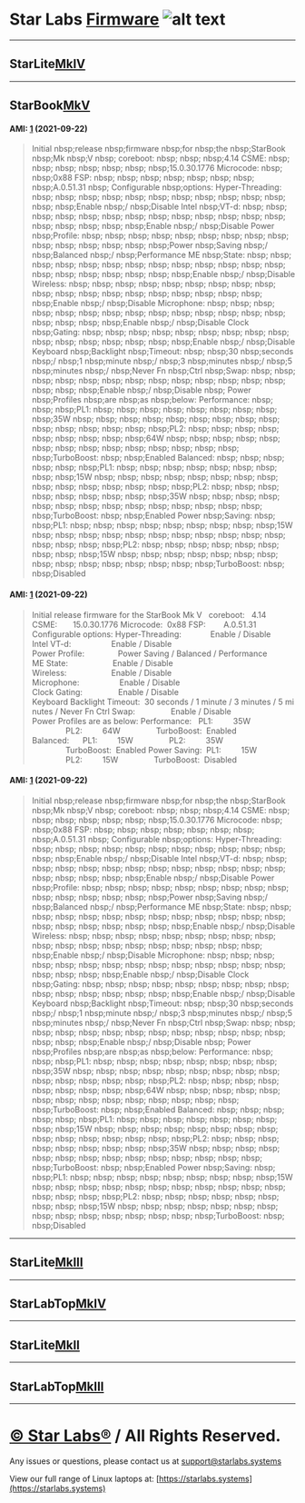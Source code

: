 # Star Labs [Firmware](https://github.com/StarLabsLtd/firmware/) ![alt text](https://cdn.shopify.com/s/files/1/2059/5897/files/Star_50x.png?v=1513954416 "Star Labs Systems")
---
## **StarLite**[MkIV](https://github.com/StarLabsLtd/firmware/tree/master/StarLite/MkIV)
---
## **StarBook**[MkV](https://github.com/StarLabsLtd/firmware/tree/master/StarBook/MkV)
#### AMI: [1](https://github.com/StarLabsLtd/firmware/raw/master/StarBook/MkV/AMI/1/efi-B5.zip) (2021-09-22)
>Initial  nbsp;release  nbsp;firmware  nbsp;for  nbsp;the  nbsp;StarBook  nbsp;Mk  nbsp;V
>  nbsp;
>coreboot:  nbsp;  nbsp;  nbsp;4.14
>CSME:  nbsp;  nbsp;  nbsp;  nbsp;  nbsp;  nbsp;  nbsp;15.0.30.1776
>Microcode:  nbsp;  nbsp;0x88
>FSP:  nbsp;  nbsp;  nbsp;  nbsp;  nbsp;  nbsp;  nbsp;  nbsp;A.0.51.31
>  nbsp;
>Configurable  nbsp;options:
>Hyper-Threading:  nbsp;  nbsp;  nbsp;  nbsp;  nbsp;  nbsp;  nbsp;  nbsp;  nbsp;  nbsp;  nbsp;  nbsp;  nbsp;Enable  nbsp;/  nbsp;Disable
>Intel  nbsp;VT-d:  nbsp;  nbsp;  nbsp;  nbsp;  nbsp;  nbsp;  nbsp;  nbsp;  nbsp;  nbsp;  nbsp;  nbsp;  nbsp;  nbsp;  nbsp;  nbsp;  nbsp;  nbsp;Enable  nbsp;/  nbsp;Disable
>Power  nbsp;Profile:  nbsp;  nbsp;  nbsp;  nbsp;  nbsp;  nbsp;  nbsp;  nbsp;  nbsp;  nbsp;  nbsp;  nbsp;  nbsp;  nbsp;  nbsp;Power  nbsp;Saving  nbsp;/  nbsp;Balanced  nbsp;/  nbsp;Performance
>ME  nbsp;State:  nbsp;  nbsp;  nbsp;  nbsp;  nbsp;  nbsp;  nbsp;  nbsp;  nbsp;  nbsp;  nbsp;  nbsp;  nbsp;  nbsp;  nbsp;  nbsp;  nbsp;  nbsp;  nbsp;  nbsp;Enable  nbsp;/  nbsp;Disable
>Wireless:  nbsp;  nbsp;  nbsp;  nbsp;  nbsp;  nbsp;  nbsp;  nbsp;  nbsp;  nbsp;  nbsp;  nbsp;  nbsp;  nbsp;  nbsp;  nbsp;  nbsp;  nbsp;  nbsp;  nbsp;Enable  nbsp;/  nbsp;Disable
>Microphone:  nbsp;  nbsp;  nbsp;  nbsp;  nbsp;  nbsp;  nbsp;  nbsp;  nbsp;  nbsp;  nbsp;  nbsp;  nbsp;  nbsp;  nbsp;  nbsp;  nbsp;  nbsp;Enable  nbsp;/  nbsp;Disable
>Clock  nbsp;Gating:  nbsp;  nbsp;  nbsp;  nbsp;  nbsp;  nbsp;  nbsp;  nbsp;  nbsp;  nbsp;  nbsp;  nbsp;  nbsp;  nbsp;  nbsp;  nbsp;Enable  nbsp;/  nbsp;Disable
>Keyboard  nbsp;Backlight  nbsp;Timeout:  nbsp;  nbsp;30  nbsp;seconds  nbsp;/  nbsp;1  nbsp;minute  nbsp;/  nbsp;3  nbsp;minutes  nbsp;/  nbsp;5  nbsp;minutes  nbsp;/  nbsp;Never
>Fn  nbsp;Ctrl  nbsp;Swap:  nbsp;  nbsp;  nbsp;  nbsp;  nbsp;  nbsp;  nbsp;  nbsp;  nbsp;  nbsp;  nbsp;  nbsp;  nbsp;  nbsp;  nbsp;  nbsp;Enable  nbsp;/  nbsp;Disable
>  nbsp;
>Power  nbsp;Profiles  nbsp;are  nbsp;as  nbsp;below:
>Performance:  nbsp;  nbsp;  nbsp;PL1:  nbsp;  nbsp;  nbsp;  nbsp;  nbsp;  nbsp;  nbsp;  nbsp;  nbsp;35W
>  nbsp;  nbsp;  nbsp;  nbsp;  nbsp;  nbsp;  nbsp;  nbsp;  nbsp;  nbsp;  nbsp;  nbsp;  nbsp;  nbsp;  nbsp;PL2:  nbsp;  nbsp;  nbsp;  nbsp;  nbsp;  nbsp;  nbsp;  nbsp;  nbsp;64W
>  nbsp;  nbsp;  nbsp;  nbsp;  nbsp;  nbsp;  nbsp;  nbsp;  nbsp;  nbsp;  nbsp;  nbsp;  nbsp;  nbsp;  nbsp;TurboBoost:  nbsp;  nbsp;Enabled
>Balanced:  nbsp;  nbsp;  nbsp;  nbsp;  nbsp;  nbsp;PL1:  nbsp;  nbsp;  nbsp;  nbsp;  nbsp;  nbsp;  nbsp;  nbsp;  nbsp;15W
>  nbsp;  nbsp;  nbsp;  nbsp;  nbsp;  nbsp;  nbsp;  nbsp;  nbsp;  nbsp;  nbsp;  nbsp;  nbsp;  nbsp;  nbsp;PL2:  nbsp;  nbsp;  nbsp;  nbsp;  nbsp;  nbsp;  nbsp;  nbsp;  nbsp;35W
>  nbsp;  nbsp;  nbsp;  nbsp;  nbsp;  nbsp;  nbsp;  nbsp;  nbsp;  nbsp;  nbsp;  nbsp;  nbsp;  nbsp;  nbsp;TurboBoost:  nbsp;  nbsp;Enabled
>Power  nbsp;Saving:  nbsp;  nbsp;PL1:  nbsp;  nbsp;  nbsp;  nbsp;  nbsp;  nbsp;  nbsp;  nbsp;  nbsp;15W
>  nbsp;  nbsp;  nbsp;  nbsp;  nbsp;  nbsp;  nbsp;  nbsp;  nbsp;  nbsp;  nbsp;  nbsp;  nbsp;  nbsp;  nbsp;PL2:  nbsp;  nbsp;  nbsp;  nbsp;  nbsp;  nbsp;  nbsp;  nbsp;  nbsp;15W
>  nbsp;  nbsp;  nbsp;  nbsp;  nbsp;  nbsp;  nbsp;  nbsp;  nbsp;  nbsp;  nbsp;  nbsp;  nbsp;  nbsp;  nbsp;TurboBoost:  nbsp;  nbsp;Disabled

#### AMI: [1](https://github.com/StarLabsLtd/firmware/raw/master/StarBook/MkV/AMI/1/efi-B5.zip) (2021-09-22)
>Initial&nbsp;release&nbsp;firmware&nbsp;for&nbsp;the&nbsp;StarBook&nbsp;Mk&nbsp;V
>&nbsp;
>coreboot:&nbsp;&nbsp;&nbsp;4.14
>CSME:&nbsp;&nbsp;&nbsp;&nbsp;&nbsp;&nbsp;&nbsp;15.0.30.1776
>Microcode:&nbsp;&nbsp;0x88
>FSP:&nbsp;&nbsp;&nbsp;&nbsp;&nbsp;&nbsp;&nbsp;&nbsp;A.0.51.31
>&nbsp;
>Configurable&nbsp;options:
>Hyper-Threading:&nbsp;&nbsp;&nbsp;&nbsp;&nbsp;&nbsp;&nbsp;&nbsp;&nbsp;&nbsp;&nbsp;&nbsp;&nbsp;Enable&nbsp;/&nbsp;Disable
>Intel&nbsp;VT-d:&nbsp;&nbsp;&nbsp;&nbsp;&nbsp;&nbsp;&nbsp;&nbsp;&nbsp;&nbsp;&nbsp;&nbsp;&nbsp;&nbsp;&nbsp;&nbsp;&nbsp;&nbsp;Enable&nbsp;/&nbsp;Disable
>Power&nbsp;Profile:&nbsp;&nbsp;&nbsp;&nbsp;&nbsp;&nbsp;&nbsp;&nbsp;&nbsp;&nbsp;&nbsp;&nbsp;&nbsp;&nbsp;&nbsp;Power&nbsp;Saving&nbsp;/&nbsp;Balanced&nbsp;/&nbsp;Performance
>ME&nbsp;State:&nbsp;&nbsp;&nbsp;&nbsp;&nbsp;&nbsp;&nbsp;&nbsp;&nbsp;&nbsp;&nbsp;&nbsp;&nbsp;&nbsp;&nbsp;&nbsp;&nbsp;&nbsp;&nbsp;&nbsp;Enable&nbsp;/&nbsp;Disable
>Wireless:&nbsp;&nbsp;&nbsp;&nbsp;&nbsp;&nbsp;&nbsp;&nbsp;&nbsp;&nbsp;&nbsp;&nbsp;&nbsp;&nbsp;&nbsp;&nbsp;&nbsp;&nbsp;&nbsp;&nbsp;Enable&nbsp;/&nbsp;Disable
>Microphone:&nbsp;&nbsp;&nbsp;&nbsp;&nbsp;&nbsp;&nbsp;&nbsp;&nbsp;&nbsp;&nbsp;&nbsp;&nbsp;&nbsp;&nbsp;&nbsp;&nbsp;&nbsp;Enable&nbsp;/&nbsp;Disable
>Clock&nbsp;Gating:&nbsp;&nbsp;&nbsp;&nbsp;&nbsp;&nbsp;&nbsp;&nbsp;&nbsp;&nbsp;&nbsp;&nbsp;&nbsp;&nbsp;&nbsp;&nbsp;Enable&nbsp;/&nbsp;Disable
>Keyboard&nbsp;Backlight&nbsp;Timeout:&nbsp;&nbsp;30&nbsp;seconds&nbsp;/&nbsp;1&nbsp;minute&nbsp;/&nbsp;3&nbsp;minutes&nbsp;/&nbsp;5&nbsp;minutes&nbsp;/&nbsp;Never
>Fn&nbsp;Ctrl&nbsp;Swap:&nbsp;&nbsp;&nbsp;&nbsp;&nbsp;&nbsp;&nbsp;&nbsp;&nbsp;&nbsp;&nbsp;&nbsp;&nbsp;&nbsp;&nbsp;&nbsp;Enable&nbsp;/&nbsp;Disable
>&nbsp;
>Power&nbsp;Profiles&nbsp;are&nbsp;as&nbsp;below:
>Performance:&nbsp;&nbsp;&nbsp;PL1:&nbsp;&nbsp;&nbsp;&nbsp;&nbsp;&nbsp;&nbsp;&nbsp;&nbsp;35W
>&nbsp;&nbsp;&nbsp;&nbsp;&nbsp;&nbsp;&nbsp;&nbsp;&nbsp;&nbsp;&nbsp;&nbsp;&nbsp;&nbsp;&nbsp;PL2:&nbsp;&nbsp;&nbsp;&nbsp;&nbsp;&nbsp;&nbsp;&nbsp;&nbsp;64W
>&nbsp;&nbsp;&nbsp;&nbsp;&nbsp;&nbsp;&nbsp;&nbsp;&nbsp;&nbsp;&nbsp;&nbsp;&nbsp;&nbsp;&nbsp;TurboBoost:&nbsp;&nbsp;Enabled
>Balanced:&nbsp;&nbsp;&nbsp;&nbsp;&nbsp;&nbsp;PL1:&nbsp;&nbsp;&nbsp;&nbsp;&nbsp;&nbsp;&nbsp;&nbsp;&nbsp;15W
>&nbsp;&nbsp;&nbsp;&nbsp;&nbsp;&nbsp;&nbsp;&nbsp;&nbsp;&nbsp;&nbsp;&nbsp;&nbsp;&nbsp;&nbsp;PL2:&nbsp;&nbsp;&nbsp;&nbsp;&nbsp;&nbsp;&nbsp;&nbsp;&nbsp;35W
>&nbsp;&nbsp;&nbsp;&nbsp;&nbsp;&nbsp;&nbsp;&nbsp;&nbsp;&nbsp;&nbsp;&nbsp;&nbsp;&nbsp;&nbsp;TurboBoost:&nbsp;&nbsp;Enabled
>Power&nbsp;Saving:&nbsp;&nbsp;PL1:&nbsp;&nbsp;&nbsp;&nbsp;&nbsp;&nbsp;&nbsp;&nbsp;&nbsp;15W
>&nbsp;&nbsp;&nbsp;&nbsp;&nbsp;&nbsp;&nbsp;&nbsp;&nbsp;&nbsp;&nbsp;&nbsp;&nbsp;&nbsp;&nbsp;PL2:&nbsp;&nbsp;&nbsp;&nbsp;&nbsp;&nbsp;&nbsp;&nbsp;&nbsp;15W
>&nbsp;&nbsp;&nbsp;&nbsp;&nbsp;&nbsp;&nbsp;&nbsp;&nbsp;&nbsp;&nbsp;&nbsp;&nbsp;&nbsp;&nbsp;TurboBoost:&nbsp;&nbsp;Disabled

#### AMI: [1](https://github.com/StarLabsLtd/firmware/raw/master/StarBook/MkV/AMI/1/efi-B5.zip) (2021-09-22)
>Initial nbsp;release nbsp;firmware nbsp;for nbsp;the nbsp;StarBook nbsp;Mk nbsp;V
> nbsp;
>coreboot: nbsp; nbsp; nbsp;4.14
>CSME: nbsp; nbsp; nbsp; nbsp; nbsp; nbsp; nbsp;15.0.30.1776
>Microcode: nbsp; nbsp;0x88
>FSP: nbsp; nbsp; nbsp; nbsp; nbsp; nbsp; nbsp; nbsp;A.0.51.31
> nbsp;
>Configurable nbsp;options:
>Hyper-Threading: nbsp; nbsp; nbsp; nbsp; nbsp; nbsp; nbsp; nbsp; nbsp; nbsp; nbsp; nbsp; nbsp;Enable nbsp;/ nbsp;Disable
>Intel nbsp;VT-d: nbsp; nbsp; nbsp; nbsp; nbsp; nbsp; nbsp; nbsp; nbsp; nbsp; nbsp; nbsp; nbsp; nbsp; nbsp; nbsp; nbsp; nbsp;Enable nbsp;/ nbsp;Disable
>Power nbsp;Profile: nbsp; nbsp; nbsp; nbsp; nbsp; nbsp; nbsp; nbsp; nbsp; nbsp; nbsp; nbsp; nbsp; nbsp; nbsp;Power nbsp;Saving nbsp;/ nbsp;Balanced nbsp;/ nbsp;Performance
>ME nbsp;State: nbsp; nbsp; nbsp; nbsp; nbsp; nbsp; nbsp; nbsp; nbsp; nbsp; nbsp; nbsp; nbsp; nbsp; nbsp; nbsp; nbsp; nbsp; nbsp; nbsp;Enable nbsp;/ nbsp;Disable
>Wireless: nbsp; nbsp; nbsp; nbsp; nbsp; nbsp; nbsp; nbsp; nbsp; nbsp; nbsp; nbsp; nbsp; nbsp; nbsp; nbsp; nbsp; nbsp; nbsp; nbsp;Enable nbsp;/ nbsp;Disable
>Microphone: nbsp; nbsp; nbsp; nbsp; nbsp; nbsp; nbsp; nbsp; nbsp; nbsp; nbsp; nbsp; nbsp; nbsp; nbsp; nbsp; nbsp; nbsp;Enable nbsp;/ nbsp;Disable
>Clock nbsp;Gating: nbsp; nbsp; nbsp; nbsp; nbsp; nbsp; nbsp; nbsp; nbsp; nbsp; nbsp; nbsp; nbsp; nbsp; nbsp; nbsp;Enable nbsp;/ nbsp;Disable
>Keyboard nbsp;Backlight nbsp;Timeout: nbsp; nbsp;30 nbsp;seconds nbsp;/ nbsp;1 nbsp;minute nbsp;/ nbsp;3 nbsp;minutes nbsp;/ nbsp;5 nbsp;minutes nbsp;/ nbsp;Never
>Fn nbsp;Ctrl nbsp;Swap: nbsp; nbsp; nbsp; nbsp; nbsp; nbsp; nbsp; nbsp; nbsp; nbsp; nbsp; nbsp; nbsp; nbsp; nbsp; nbsp;Enable nbsp;/ nbsp;Disable
> nbsp;
>Power nbsp;Profiles nbsp;are nbsp;as nbsp;below:
>Performance: nbsp; nbsp; nbsp;PL1: nbsp; nbsp; nbsp; nbsp; nbsp; nbsp; nbsp; nbsp; nbsp;35W
> nbsp; nbsp; nbsp; nbsp; nbsp; nbsp; nbsp; nbsp; nbsp; nbsp; nbsp; nbsp; nbsp; nbsp; nbsp;PL2: nbsp; nbsp; nbsp; nbsp; nbsp; nbsp; nbsp; nbsp; nbsp;64W
> nbsp; nbsp; nbsp; nbsp; nbsp; nbsp; nbsp; nbsp; nbsp; nbsp; nbsp; nbsp; nbsp; nbsp; nbsp;TurboBoost: nbsp; nbsp;Enabled
>Balanced: nbsp; nbsp; nbsp; nbsp; nbsp; nbsp;PL1: nbsp; nbsp; nbsp; nbsp; nbsp; nbsp; nbsp; nbsp; nbsp;15W
> nbsp; nbsp; nbsp; nbsp; nbsp; nbsp; nbsp; nbsp; nbsp; nbsp; nbsp; nbsp; nbsp; nbsp; nbsp;PL2: nbsp; nbsp; nbsp; nbsp; nbsp; nbsp; nbsp; nbsp; nbsp;35W
> nbsp; nbsp; nbsp; nbsp; nbsp; nbsp; nbsp; nbsp; nbsp; nbsp; nbsp; nbsp; nbsp; nbsp; nbsp;TurboBoost: nbsp; nbsp;Enabled
>Power nbsp;Saving: nbsp; nbsp;PL1: nbsp; nbsp; nbsp; nbsp; nbsp; nbsp; nbsp; nbsp; nbsp;15W
> nbsp; nbsp; nbsp; nbsp; nbsp; nbsp; nbsp; nbsp; nbsp; nbsp; nbsp; nbsp; nbsp; nbsp; nbsp;PL2: nbsp; nbsp; nbsp; nbsp; nbsp; nbsp; nbsp; nbsp; nbsp;15W
> nbsp; nbsp; nbsp; nbsp; nbsp; nbsp; nbsp; nbsp; nbsp; nbsp; nbsp; nbsp; nbsp; nbsp; nbsp;TurboBoost: nbsp; nbsp;Disabled

---
## **StarLite**[MkIII](https://github.com/StarLabsLtd/firmware/tree/master/StarLite/MkIII)
---
## **StarLabTop**[MkIV](https://github.com/StarLabsLtd/firmware/tree/master/StarLabTop/MkIV)
---
## **StarLite**[MkII](https://github.com/StarLabsLtd/firmware/tree/master/StarLite/MkII)
---
## **StarLabTop**[MkIII](https://github.com/StarLabsLtd/firmware/tree/master/StarLabTop/MkIII)
---
# [© Star Labs®](https://starlabs.systems) / All Rights Reserved.
Any issues or questions, please contact us at [support@starlabs.systems](mailto:supportstarlabs.systems)

View our full range of Linux laptops at: [https://starlabs.systems](https://starlabs.systems)

